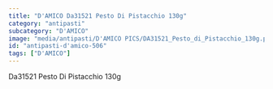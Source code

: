 ```yaml
---
title: "D'AMICO Da31521 Pesto Di Pistacchio 130g"
category: "antipasti"
subcategory: "D'AMICO"
image: "media/antipasti/D'AMICO PICS/DA31521_Pesto_di_Pistacchio_130g.png"
id: "antipasti-d'amico-506"
tags: ["D'AMICO"]
---
```


Da31521 Pesto Di Pistacchio 130g
